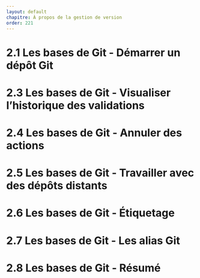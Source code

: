 ```yaml
---
layout: default
chapitre: À propos de la gestion de version
order: 221
---
```

<!-- nex slide -->

# 2.1 Les bases de Git - Démarrer un dépôt Git
# 2.3 Les bases de Git - Visualiser l’historique des validations
# 2.4 Les bases de Git - Annuler des actions
# 2.5 Les bases de Git - Travailler avec des dépôts distants
# 2.6 Les bases de Git - Étiquetage
# 2.7 Les bases de Git - Les alias Git
# 2.8 Les bases de Git - Résumé